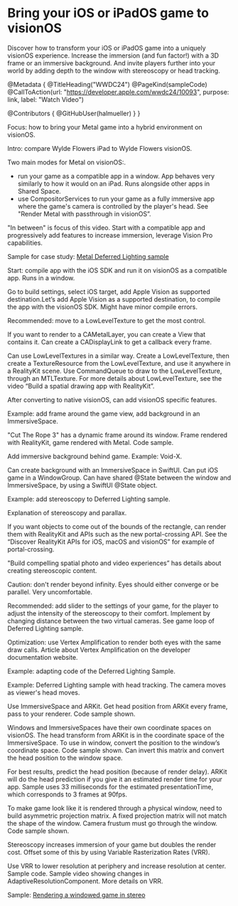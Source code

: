 # Bring your iOS or iPadOS game to visionOS

Discover how to transform your iOS or iPadOS game into a uniquely visionOS experience. Increase the immersion (and fun factor!) with a 3D frame or an immersive background. And invite players further into your world by adding depth to the window with stereoscopy or head tracking.

@Metadata {
   @TitleHeading("WWDC24")
   @PageKind(sampleCode)
   @CallToAction(url: "https://developer.apple.com/wwdc24/10093", purpose: link, label: "Watch Video")

   @Contributors {
      @GitHubUser(halmueller)
   }
}

Focus: how to bring your Metal game into a hybrid environment on visionOS.

Intro: compare Wylde Flowers iPad to Wylde Flowers visionOS.

Two main modes for Metal on visionOS:. 
- run your game as a compatible app in a window. App behaves very similarly to how it would on an iPad. Runs alongside other apps in Shared Space.
- use CompositorServices to run your game as a fully immersive app where the game's camera is controlled by the player's head. See "Render Metal with passthrough in visionOS”.

"In between" is focus of this video. Start with a compatible app and progressively add features to increase immersion, leverage Vision Pro capabilities.

Sample for case study: [Metal Deferred Lighting sample](https://developer.apple.com/documentation/metal/metal_sample_code_library/rendering_a_scene_with_deferred_lighting_in_swift)

Start: compile  app with the iOS SDK and run it on visionOS as a compatible app. Runs in a window.

Go to build settings, select iOS target, add Apple Vision as supported destination.Let’s add Apple Vision as a supported destination, to compile the app with the visionOS SDK. Might have minor compile errors.

Recommended: move to a LowLevelTexture to get the most control.

If you want to render to a CAMetalLayer, you can create a View that contains it. Can create a CADisplayLink to get a callback every frame.

Can use LowLevelTextures in a similar way. Create a LowLevelTexture, then  create a TextureResource from the LowLevelTexture, and use it anywhere in a RealityKit scene. Use CommandQueue to draw to the LowLevelTexture, through an MTLTexture. For more details about LowLevelTexture, see the video “Build a spatial drawing app with RealityKit”.

After converting to native visionOS, can add visionOS specific features.

Example: add frame around the game view, add background in an ImmersiveSpace. 

"Cut The Rope 3" has a dynamic frame around its window. Frame rendered with RealityKit, game rendered with Metal. Code sample.

Add immersive background behind game. Example: Void-X.

Can create background with an ImmersiveSpace in SwiftUI. Can put iOS game in a WindowGroup. Can have shared @State between the window and ImmersiveSpace, by using a SwiftUI @State object.

Example: add stereoscopy to Deferred Lighting sample.

Explanation of stereoscopy and parallax.

If you want objects to come out of the bounds of the rectangle, can render them with RealityKit and APIs such as the new portal-crossing API. See the “Discover RealityKit APIs for iOS, macOS and visionOS” for example of portal-crossing.

"Build compelling spatial photo and video experiences” has details about creating stereoscopic content.

Caution: don't render beyond infinity. Eyes should either converge or be parallel. Very uncomfortable.

Recommended: add slider to the settings of your game, for the player to adjust the intensity of the stereoscopy to their comfort. Implement by changing distance between the two virtual cameras. See game loop of Deferred Lighting sample.

Optimization: use Vertex Amplification to render both eyes with the same draw calls. Article about Vertex Amplification on the developer documentation website.

Example: adapting code of the Deferred Lighting Sample. 

Example: Deferred Lighting sample with head tracking. The camera moves as viewer's head moves.

Use ImmersiveSpace and ARKit. Get head position from ARKit every frame, pass to your renderer. Code sample shown.

Windows and ImmersiveSpaces have their own coordinate spaces on visionOS. The head transform from ARKit is in the coordinate space of the ImmersiveSpace. To use in window,  convert the position to the window’s coordinate space. Code sample shown. Can invert this matrix and convert the head position to the window space. 

For best results, predict the head position (because of render delay). ARKit will do the head prediction if you give it an estimated render time for your app. Sample uses 33 milliseconds for the estimated presentationTime, which corresponds to 3 frames at 90fps. 

To make game look like it is rendered through a physical window, need to build asymmetric projection matrix. A fixed projection matrix will not match the shape of the window. Camera frustum must go through the window. Code sample shown.

Stereoscopy increases immersion of your game but doubles the render cost. Offset some of this by using Variable Rasterization Rates (VRR).

Use VRR to lower resolution at periphery and increase resolution at center. Sample code. Sample video showing changes in AdaptiveResolutionComponent. More details on VRR.

Sample: [Rendering a windowed game in stereo
](https://developer.apple.com/documentation/RealityKit/rendering-a-windowed-game-in-stereo)
